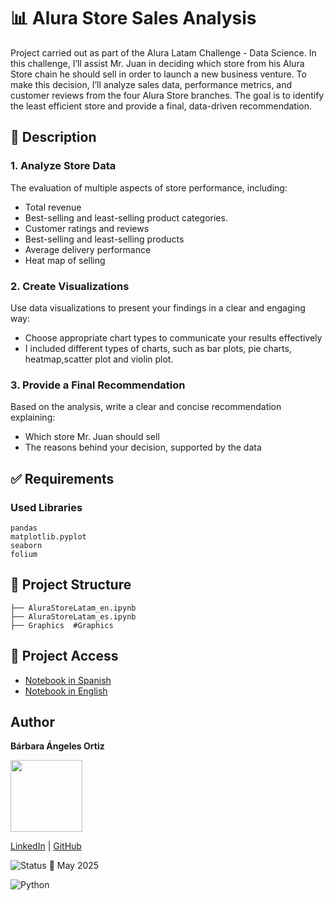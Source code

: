 # 📊 Alura Store Sales Analysis

Project carried out as part of the Alura Latam Challenge - Data Science. In this challenge, I’ll assist Mr. Juan in deciding which store from his Alura Store chain he should sell in order to launch a new business venture. To make this decision, I’ll analyze sales data, performance metrics, and customer reviews from the four Alura Store branches. The goal is to identify the least efficient store and provide a final, data-driven recommendation.

## 📌 Description

### 1. Analyze Store Data
The evaluation of multiple aspects of store performance, including:
- Total revenue
- Best-selling and least-selling product categories.
- Customer ratings and reviews
- Best-selling and least-selling products
- Average delivery performance
- Heat map of selling 

### 2. Create Visualizations
Use data visualizations to present your findings in a clear and engaging way:
- Choose appropriate chart types to communicate your results effectively
- I included different types of charts, such as bar plots, pie charts, heatmap,scatter plot and violin plot.

### 3. Provide a Final Recommendation
Based on the analysis, write a clear and concise recommendation explaining:
- Which store Mr. Juan should sell
- The reasons behind your decision, supported by the data

## ✅ Requirements

### Used Libraries

    pandas 
    matplotlib.pyplot
    seaborn
    folium

## 📁 Project Structure

``` tap
├── AluraStoreLatam_en.ipynb
├── AluraStoreLatam_es.ipynb
├── Graphics  #Graphics

```

## 📂 Project Access

- [Notebook in Spanish](./AluraStoreLatam_es.ipynb)
- [Notebook in English](./AluraStoreLatam_en.ipynb)

## Author
**Bárbara Ángeles Ortiz**

<img src="https://github.com/user-attachments/assets/30ea0d40-a7a9-4b19-a835-c474b5cc50fb" width="115">

[LinkedIn](https://www.linkedin.com/in/barbaraangelesortiz/) | [GitHub](https://github.com/BarbaraAngelesOrtiz)

![Status](https://img.shields.io/badge/status-finished-brightgreen) 📅 May 2025

![Python](https://img.shields.io/badge/python-3.10-blue)



